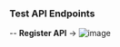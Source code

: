  
### Test API Endpoints
-- **Register API** -> ![image](https://github.com/user-attachments/assets/f624fcfd-86c2-4f70-ab3b-b70d1b2f4156)



